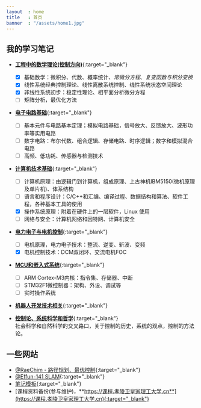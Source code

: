 ```yaml
---
layout  : home
title   : 首页
banner  : "/assets/home1.jpg"
---
```


## 我的学习笔记

- [**工程中的数学理论(控制方向)**](https://xym.work/math){:target="_blank"}
  - [x] 基础数学：微积分、代数、概率统计、*常微分方程*、*复变函数与积分变换*
  - [x] 线性系统经典控制理论、线性离散系统控制、线性系统状态空间理论
  - [x] 非线性系统初步：稳定性理论、相平面分析微分方程
  - [ ] 矩阵分析，最优化方法

- [**电子电路基础**](https://xym.work/electronics){:target="_blank"}
  - [ ] 基本元件与电路基本定理；模拟电路基础，信号放大、反馈放大、波形功率等实用电路
  - [ ] 数字电路：布尔代数、组合逻辑、存储电路、时序逻辑；数字和模拟混合电路
  - [ ] 高频、低功耗、传感器与检测技术

- [**计算机技术基础**](https://xym.work/computer-technology/){:target="_blank"}
  - [ ] 计算机原理：由逻辑门到计算机，组成原理、上古神机IBM5150(微机原理及单片机)、体系结构
  - [ ] 语言和程序设计：C/C++和汇编、编译过程、数据结构和算法、软件工程，各种基本工具的使用
  - [x] 操作系统原理：附着在硬件上的一层软件，Linux 使用
  - [ ] 网络与安全：计算机网络和因特网、计算机安全
  
- [**电力电子与电机控制**](https://xym.work/motor-control){:target="_blank"}
  - [ ] 电机原理，电力电子技术：整流、逆变、斩波、变频
  - [x] 电机控制技术：DCM双闭环、交流电机FOC

- [**MCU和嵌入式系统**](https://xym.work/embedded-system){:target="_blank"}
  - [ ] ARM Cortex-M3内核：指令集、存储器、中断
  - [ ] STM32F1微控制器：架构、外设、调试等
  - [ ] 实时操作系统

- [**机器人开发技术相关**](https://xym.work/robot){:target="_blank"}

- [**控制论、系统科学和哲学**](https://xym.work/cyberlosophy){:target="_blank"}  
  社会科学和自然科学的交叉路口，关于控制的历史，系统的观点，控制的方法论。

## 一些网站

- [@RaeChim - 路径规划、最优控制](https://raechim.work/){:target="_blank"}
- [@Effun-141 SLAM](http://effun.xyz/){:target="_blank"}
- [笔记模板](https://xym.work/doc-pages){:target="_blank"}
- [课程资料备份(参与维护)，**https://课程.孝陵卫皇家理工大学.cn**](https://课程.孝陵卫皇家理工大学.cn){:target="_blank"}


